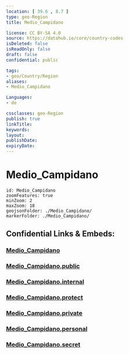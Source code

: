 ```yaml
---
location: [ 39.6 , 8.7 ] 
type: geo-Region
title: Medio_Campidano

license: CC BY-SA 4.0
source: https://datahub.io/core/country-codes
isDeleted: false
isReadOnly: false
draft: false
confidential: public

tags:
- geo/Country/Region
aliases:
- Medio_Campidano

Languages:
- de

cssclasses: geo-Region
publish: true
linkTitle: 
keywords: 
layout: 
publishDate: 
expiryDate: 
---
```


# Medio_Campidano

```leaflet
id: Medio_Campidano
zoomFeatures: true 
minZoom: 2 
maxZoom: 18
geojsonFolder: ./Medio_Campidano/
markerFolder: ./Medio_Campidano/
```


## Confidential Links & Embeds: 

### [Medio_Campidano](/_Standards/Earth/Continent/Europe/Europe~South/Italy/regions~Italy/Sardinia/Medio_Campidano.md) 

### [Medio_Campidano.public](/_public/Earth/Continent/Europe/Europe~South/Italy/regions~Italy/Sardinia/Medio_Campidano.public.md) 

### [Medio_Campidano.internal](/_internal/Earth/Continent/Europe/Europe~South/Italy/regions~Italy/Sardinia/Medio_Campidano.internal.md) 

### [Medio_Campidano.protect](/_protect/Earth/Continent/Europe/Europe~South/Italy/regions~Italy/Sardinia/Medio_Campidano.protect.md) 

### [Medio_Campidano.private](/_private/Earth/Continent/Europe/Europe~South/Italy/regions~Italy/Sardinia/Medio_Campidano.private.md) 

### [Medio_Campidano.personal](/_personal/Earth/Continent/Europe/Europe~South/Italy/regions~Italy/Sardinia/Medio_Campidano.personal.md) 

### [Medio_Campidano.secret](/_secret/Earth/Continent/Europe/Europe~South/Italy/regions~Italy/Sardinia/Medio_Campidano.secret.md)

